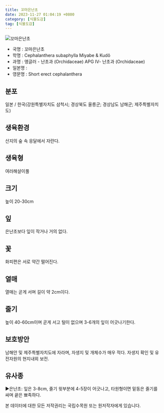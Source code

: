 ```yaml
---
title: 꼬마은난초
date: 2023-11-27 01:04:19 +0800
category: [식물도감]
tag: [식물도감]
---
```




![꼬마은난초](/fileUpload/plants/basic/Orchidaceae/Cephalanthera/18624/18624_2_th2.JPG)
- 국명 : 꼬마은난초
- 학명 : Cephalanthera subaphylla Miyabe & Kudô
- 과명 : 앵글러 - 난초과 (Orchidaceae) APG Ⅳ- 난초과 (Orchidaceae)
- 일본명 : 
- 영문명 : Short erect cephalanthera


## 분포
일본 / 한국(강원특별자치도 삼척시; 경상북도 울릉군; 경상남도 남해군; 제주특별자치도) 
## 생육환경
산지의 숲 속 응달에서 자란다.
## 생육형
여러해살이풀
## 크기
높이 20-30cm
## 잎
은난초보다 잎이 작거나 거의 없다.
## 꽃
화피편은 서로 약간 떨어진다.
## 열매
열매는 곧게 서며 길이 약 2cm이다.
## 줄기
높이 40-60cm이며 곧게 서고 털이 없으며 3-6개의 잎이 어긋나기한다.
## 보호방안
남해안 및 제주특별자치도에 자라며, 자생지 및 개체수가 매우 적다. 자생지 확인 및 유전자원의 현지내외 보전.
## 유사종
▶은난초: 잎은 3-8cm, 줄기 윗부분에 4-5장이 어긋나고, 타원형이면 밑동은 줄기를 싸며 끝은 뾰족하다.






본 데이터에 대한 모든 저작권리는 국립수목원 또는 원저작자에게 있습니다.
